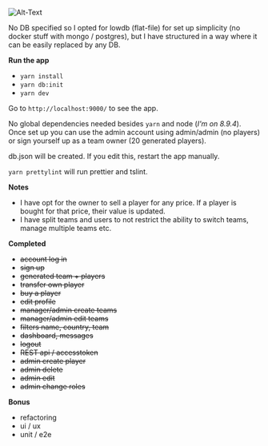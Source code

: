 ![Alt-Text](http://git.toptal.com/Vu-Nam-Nguyen/vu-nam-nguyen/raw/master/preview.jpg)

No DB specified so I opted for lowdb (flat-file) for set up simplicity (no docker stuff with mongo / postgres), but I have structured in a way where it can be easily replaced by any DB.
 
**Run the app**
- `yarn install`
- `yarn db:init`
- `yarn dev`

Go to `http://localhost:9000/` to see the app.

No global dependencies needed besides `yarn` and node (*I'm on 8.9.4*).
Once set up you can use the admin account using admin/admin (no players) or sign yourself up as a team owner (20 generated players).

db.json will be created. If you edit this, restart the app manually.

`yarn prettylint` will run prettier and tslint.

**Notes**
- I have opt for the owner to sell a player for any price. If a player is bought for that price, their value is updated.
- I have split teams and users to not restrict the ability to switch teams, manage multiple teams etc.

**Completed**
- ~~account log in~~
- ~~sign up~~
- ~~generated team + players~~
- ~~transfer own player~~
- ~~buy a player~~
- ~~edit profile~~
- ~~manager/admin create teams~~
- ~~manager/admin edit teams~~
- ~~filters name, country, team~~
- ~~dashboard, messages~~
- ~~logout~~
- ~~REST api / accesstoken~~
- ~~admin create player~~
- ~~admin delete~~
- ~~admin edit~~
- ~~admin change roles~~

**Bonus**
- refactoring
- ui / ux
- unit / e2e
